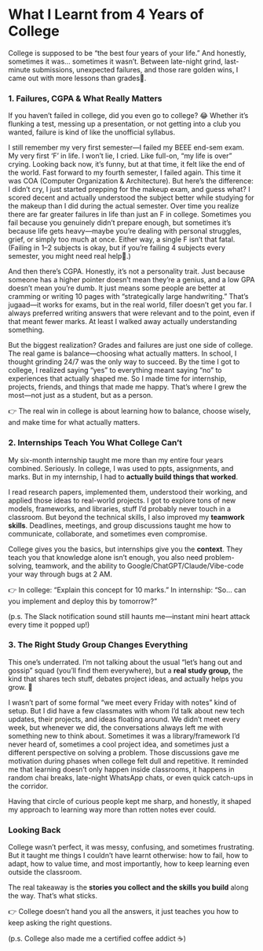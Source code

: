 # What I Learnt from 4 Years of College

College is supposed to be “the best four years of your life.” And honestly, sometimes it was… sometimes it wasn’t. Between late-night grind, last-minute submissions, unexpected failures, and those rare golden wins, I came out with more lessons than grades🤌.


### 1. Failures, CGPA & What Really Matters
If you haven’t failed in college, did you even go to college? 😂
Whether it’s flunking a test, messing up a presentation, or not getting into a club you wanted, failure is kind of like the unofficial syllabus.

I still remember my very first semester—I failed my BEEE end-sem exam. My very first ‘F’ in life. I won’t lie, I cried. Like full-on, “my life is over” crying. Looking back now, it’s funny, but at that time, it felt like the end of the world. Fast forward to my fourth semester, I failed again. This time it was COA (Computer Organization & Architecture). But here’s the difference: I didn’t cry, I just started prepping for the makeup exam, and guess what? I scored decent and actually understood the subject better while studying for the makeup than I did during the actual semester.
Over time you realize there are far greater failures in life than just an F in college. Sometimes you fail because you genuinely didn’t prepare enough, but sometimes it’s because life gets heavy—maybe you’re dealing with personal struggles, grief, or simply too much at once. Either way, a single F isn’t that fatal. 
(Failing in 1–2 subjects is okay, but if you’re failing 4 subjects every semester, you might need real help🙂.)

And then there’s CGPA. Honestly, it’s not a personality trait. Just because someone has a higher pointer doesn’t mean they’re a genius, and a low GPA doesn’t mean you’re dumb. It just means some people are better at cramming or writing 10 pages with “strategically large handwriting.” That’s jugaad—it works for exams, but in the real world, filler doesn’t get you far. I always preferred writing answers that were relevant and to the point, even if that meant fewer marks. At least I walked away actually understanding something.

But the biggest realization? Grades and failures are just one side of college. The real game is balance—choosing what actually matters. In school, I thought grinding 24/7 was the only way to succeed. By the time I got to college, I realized saying “yes” to everything meant saying “no” to experiences that actually shaped me. So I made time for internship, projects, friends, and things that made me happy. That’s where I grew the most—not just as a student, but as a person.

👉 The real win in college is about learning how to balance, choose wisely, and make time for what actually matters.


### 2. Internships Teach You What College Can’t
My six-month internship taught me more than my entire four years combined. Seriously.
In college, I was used to ppts, assignments, and marks. But in my internship, I had to **actually build things that worked**.

I read research papers, implemented them, understood their working, and applied those ideas to real-world projects. I got to explore tons of new models, frameworks, and libraries, stuff I’d probably never touch in a classroom.
But beyond the technical skills, I also improved my **teamwork skills**. Deadlines, meetings, and group discussions taught me how to communicate, collaborate, and sometimes even compromise. 

College gives you the basics, but internships give you the **context**. They teach you that knowledge alone isn’t enough, you also need problem-solving, teamwork, and the ability to Google/ChatGPT/Claude/Vibe-code your way through bugs at 2 AM.

👉 In college: “Explain this concept for 10 marks.” 
   In internship: “So… can you implement and deploy this by tomorrow?”

(p.s. The Slack notification sound still haunts me—instant mini heart attack every time it popped up!)


### 3. The Right Study Group Changes Everything
This one’s underrated. I’m not talking about the usual “let’s hang out and gossip” squad (you’ll find them everywhere), but a **real study group,** the kind that shares tech stuff, debates project ideas, and actually helps you grow. 🫡

I wasn’t part of some formal “we meet every Friday with notes” kind of setup. But I did have a few classmates with whom I’d talk about new tech updates, their projects, and ideas floating around.
We didn’t meet every week, but whenever we did, the conversations always left me with something new to think about. Sometimes it was a library/framework I’d never heard of, sometimes a cool project idea, and sometimes just a different perspective on solving a problem.
Those discussions gave me motivation during phases when college felt dull and repetitive. It reminded me that learning doesn’t only happen inside classrooms, it happens in random chai breaks, late-night WhatsApp chats, or even quick catch-ups in the corridor.

Having that circle of curious people kept me sharp, and honestly, it shaped my approach to learning way more than rotten notes ever could.


### Looking Back
College wasn’t perfect, it was messy, confusing, and sometimes frustrating. But it taught me things I couldn’t have learnt otherwise: how to fail, how to adapt, how to value time, and most importantly, how to keep learning even outside the classroom.

The real takeaway is the **stories you collect and the skills you build** along the way. That’s what sticks.

👉 College doesn’t hand you all the answers, it just teaches you how to keep asking the right questions.

(p.s. College also made me a certified coffee addict ☕)
